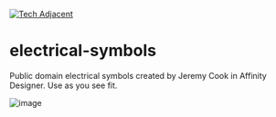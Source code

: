[![Tech Adjacent](https://img.shields.io/badge/Tech%20Adjacent%20With%20Jeremy%20Cook-[Substack]-blue?style=flat-square&logo=substack)](https://techadjacent.substack.com/)

# electrical-symbols
Public domain electrical symbols created by Jeremy Cook in Affinity Designer.
Use as you see fit.

![image](temp.jpg)
